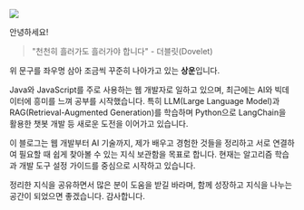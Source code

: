 
![](https://i.imgur.com/V3UJmyF.png)

안녕하세요!

> "천천히 흘러가도 흘러가야 합니다" - 더블릿(Dovelet)

위 문구를 좌우명 삼아 조금씩 꾸준히 나아가고 있는 **상운**입니다.

Java와 JavaScript를 주로 사용하는 웹 개발자로 일하고 있으며, 최근에는 AI와 빅데이터에 흥미를 느껴 공부를 시작했습니다. 특히 LLM(Large Language Model)과 RAG(Retrieval-Augmented Generation)를 학습하며 Python으로 LangChain을 활용한 챗봇 개발 등 새로운 도전을 이어가고 있습니다.

이 블로그는 웹 개발부터 AI 기술까지, 제가 배우고 경험한 것들을 정리하고 서로 연결하여 필요할 때 쉽게 찾아볼 수 있는 지식 보관함을 목표로 합니다. 현재는 알고리즘 학습과 개발 도구 설정 가이드를 중심으로 시작하고 있습니다.

정리한 지식을 공유하면서 많은 분이 도움을 받길 바라며, 함께 성장하고 지식을 나누는 공간이 되었으면 좋겠습니다. 감사합니다.